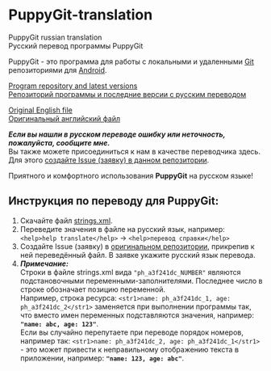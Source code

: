# PuppyGit-translation

PuppyGit russian translation  
Русский перевод программы PuppyGit

PuppyGit - это программа для работы с локальными и удаленными [Git](https://git-scm.com/) репозиториями для [Android](https://ru.wikipedia.org/wiki/Android).

[Program repository and latest versions](https://github.com/catpuppyapp/PuppyGit)  
[Репозиторий программы и последние версии с русским переводом](https://github.com/catpuppyapp/PuppyGit)

[Original English file](https://github.com/catpuppyapp/PuppyGit/blob/main/app/src/main/res/values/strings.xml)  
[Оригинальный английский файл](https://github.com/catpuppyapp/PuppyGit/blob/main/app/src/main/res/values/strings.xml)

***Если вы нашли в русском переводе ошибку или неточность, пожалуйста, сообщите мне.***  
Вы также можете присоединиться к нам в качестве переводчика здесь.  
Для этого [создайте Issue (заявку) в данном репозитории](https://github.com/triksterr/PuppyGit-translation/issues).

Приятного и комфортного использования **PuppyGit** на русском языке!

## Инструкция по переводу для PuppyGit:
1. Скачайте файл [strings.xml](https://github.com/catpuppyapp/PuppyGit/blob/main/app/src/main/res/values/strings.xml).  
2. Переведите значения в файле на русский язык, например: `<help>help translate</help>` -> `<help>перевод справки</help>`  
3. Создайте Issue (заявку) в [оригинальном репозитории](https://github.com/catpuppyapp/PuppyGit), прикрепив к ней переведённый файл. В заявке укажите русский язык перевода.  
4. ***Примечание:***  
Строки в файле strings.xml вида `"ph_a3f241dc_NUMBER"` являются подстановочными переменными-заполнителями. Последнее число в строке обозначает позицию переменной.  
Например, строка ресурса: `<str1>name: ph_a3f241dc_1, age: ph_a3f241dc_2</str1>` заменяется при выполнении программы так, что вместо имен переменных подставляются значения, например: **`"name: abc, age: 123"`**.  
Если вы случайно перепутаете при переводе порядок номеров, например так: `<str1>name: ph_a3f241dc_2, age: ph_a3f241dc_1</str1>` - это может привести к неправильному отображению текста в приложении, например:
**`"name: 123, age: abc"`**.  
